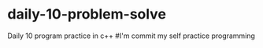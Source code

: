 # daily-10-problem-solve
Daily 10 program practice in c++
#I'm commit my self practice programming 
